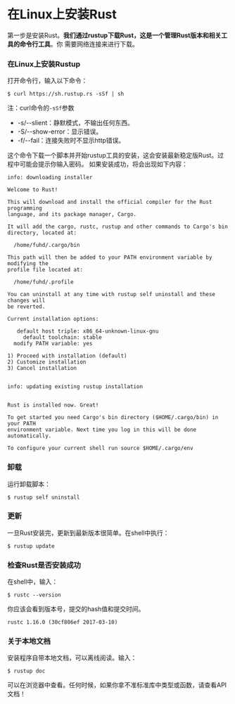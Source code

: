 在Linux上安装Rust
================================================================================
第一步是安装Rust。**我们通过rustup下载Rust，这是一个管理Rust版本和相关工具的命令行工具**。你
需要网络连接来进行下载。

### 在Linux上安装Rustup
打开命令行，输入以下命令：
```shell
$ curl https://sh.rustup.rs -sSf | sh
```
注：curl命令的`-sSf`参数
+ -s/--slient：静默模式，不输出任何东西。
+ -S/--show-error：显示错误。
+ -f/--fail：连接失败时不显示http错误。

这个命令下载一个脚本并开始rustup工具的安装，这会安装最新稳定版Rust。过程中可能会提示你输入密码。
如果安装成功，将会出现如下内容：
```
info: downloading installer

Welcome to Rust!

This will download and install the official compiler for the Rust programming
language, and its package manager, Cargo.

It will add the cargo, rustc, rustup and other commands to Cargo's bin
directory, located at:

  /home/fuhd/.cargo/bin

This path will then be added to your PATH environment variable by modifying the
profile file located at:

  /home/fuhd/.profile

You can uninstall at any time with rustup self uninstall and these changes will
be reverted.

Current installation options:

   default host triple: x86_64-unknown-linux-gnu
     default toolchain: stable
  modify PATH variable: yes

1) Proceed with installation (default)
2) Customize installation
3) Cancel installation


info: updating existing rustup installation


Rust is installed now. Great!

To get started you need Cargo's bin directory ($HOME/.cargo/bin) in your PATH
environment variable. Next time you log in this will be done automatically.

To configure your current shell run source $HOME/.cargo/env
```
### 卸载
运行卸载脚本：
```shell
$ rustup self uninstall
```

### 更新
一旦Rust安装完，更新到最新版本很简单。在shell中执行：
```shell
$ rustup update
```

### 检查Rust是否安装成功
在shell中，输入：
```shell
$ rustc --version
```
你应该会看到版本号，提交的hash值和提交时间。
```
rustc 1.16.0 (30cf806ef 2017-03-10)
```

### 关于本地文档
安装程序自带本地文档，可以离线阅读。输入：
```shell
$ rustup doc
```
可以在浏览器中查看。任何时候，如果你拿不准标准库中类型或函数，请查看API文档！
